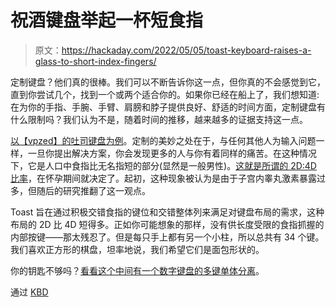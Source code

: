 # 祝酒键盘举起一杯短食指

> 原文：<https://hackaday.com/2022/05/05/toast-keyboard-raises-a-glass-to-short-index-fingers/>

定制键盘？他们真的很棒。我们可以不断告诉你这一点，但你真的不会感觉到它，直到你尝试几个，找到一个或两个适合你的。如果你已经在船上了，我们想知道:在为你的手指、手腕、手臂、肩膀和脖子提供良好、舒适的时间方面，定制键盘有什么限制吗？我们认为不是，随着时间的推移，越来越多的证据支持这一点。

[以【vpzed】的吐司键盘为例](https://github.com/vpzed/keyboards/tree/main/toast)。定制的美妙之处在于，与任何其他人为输入问题一样，一旦你提出解决方案，你会发现更多的人与你有着同样的痛苦。在这种情况下，它是人口中食指比无名指短的部分(显然是一般男性)。[这就是所谓的 2D:4D 比率](https://en.wikipedia.org/wiki/Digit_ratio)，在怀孕期间就决定了。起初，这种现象被认为是由于子宫内睾丸激素暴露过多，但随后的研究推翻了这一观点。

Toast 旨在通过积极交错食指的键位和交错整体列来满足对键盘布局的需求，这种布局的 2D 比 4D 短得多。正如你可能想象的那样，没有供长度受限的食指抓握的内部按键——那太残忍了。但是每只手上都有另一个小柱，所以总共有 34 个键。我们喜欢正方形的棋盘，坦率地说，我们希望它们是面包形状的。

你的钥匙不够吗？[看看这个中间有一个数字键盘的多键单体分离](https://hackaday.com/2021/11/04/back-to-the-office-ergo-brings-a-bit-of-home-sweet-home/)。

通过 [KBD](https://kbd.news/Toast-keyboard-1403.html)
